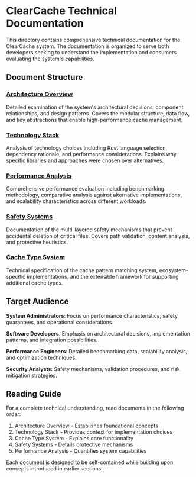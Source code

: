 # ClearCache Technical Documentation

This directory contains comprehensive technical documentation for the ClearCache system. The documentation is organized to serve both developers seeking to understand the implementation and consumers evaluating the system's capabilities.

## Document Structure

### [Architecture Overview](architecture.md)
Detailed examination of the system's architectural decisions, component relationships, and design patterns. Covers the modular structure, data flow, and key abstractions that enable high-performance cache management.

### [Technology Stack](tech-stack.md)
Analysis of technology choices including Rust language selection, dependency rationale, and performance considerations. Explains why specific libraries and approaches were chosen over alternatives.

### [Performance Analysis](performance.md)
Comprehensive performance evaluation including benchmarking methodology, comparative analysis against alternative implementations, and scalability characteristics across different workloads.

### [Safety Systems](safety.md)
Documentation of the multi-layered safety mechanisms that prevent accidental deletion of critical files. Covers path validation, content analysis, and protective heuristics.

### [Cache Type System](cache-types.md)
Technical specification of the cache pattern matching system, ecosystem-specific implementations, and the extensible framework for supporting additional cache types.

## Target Audience

**System Administrators**: Focus on performance characteristics, safety guarantees, and operational considerations.

**Software Developers**: Emphasis on architectural decisions, implementation patterns, and integration possibilities.

**Performance Engineers**: Detailed benchmarking data, scalability analysis, and optimization techniques.

**Security Analysts**: Safety mechanisms, validation procedures, and risk mitigation strategies.

## Reading Guide

For a complete technical understanding, read documents in the following order:

1. Architecture Overview - Establishes foundational concepts
2. Technology Stack - Provides context for implementation choices  
3. Cache Type System - Explains core functionality
4. Safety Systems - Details protective mechanisms
5. Performance Analysis - Quantifies system capabilities

Each document is designed to be self-contained while building upon concepts introduced in earlier sections. 
